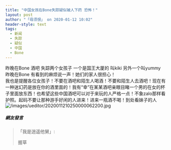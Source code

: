 ```yaml
---
title: "中国女孩在Bone失踪疑似被人下药 恐怖！"
layout: post
author: "「毋须恨」 on 2020-01-12 10:02"
header-style: text
tags:
  - 新闻
  - 失踪
  - 疑似
  - 中国
  - Bone
---
```


昨晚在Bone 酒吧 失踪两个女孩子 一个是国王大厦的 叫kiki 另外一个叫yummy&nbsp; 昨晚在Bone 有看到的麻烦说一声！她们的家人很担心！<input type="hidden" value="菲乐园提供">
<br>
我也是提醒各位女孩子！不要在酒吧和陌生人喝酒！不要和陌生人去酒吧！现在有一种迷幻药是放在你的酒里面的！我有“幸”在某某酒吧亲眼目睹一个男的在女的杯子里面放东西！也希望这些中国酒吧可以对于来玩的人严格一点！不象zalo那样看护照。起码不要让那种游手好闲的人进来！进来一瓶酒不喝！到处看妹子的人
<br>
<img src="https://images.feileyuan.com/images/ueditor/2020011210250000062200.jpg" title="2015100934016325" alt="/images/ueditor/2020011210250000062200.jpg">

##### 網友發言 
> 「我是逍遥他舅」:
> <p>握草</p>


